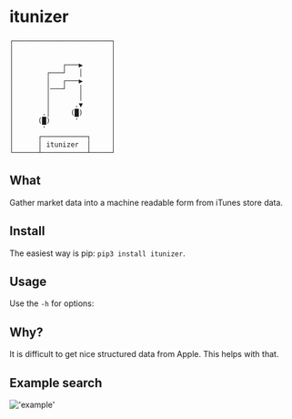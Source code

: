# itunizer

<pre><code>┌────────────────────────┐
│                        │
│                        │
│            ┌───▶       │
│        ┌───┘   │       │
│        │   ┌───▶       │
│        │───┘   │       │
│        │       │       │
│        │      .▼       │
│       .│     (█)       │
│      (█)      '        │
│       '                │
│      ┌───────────┐     │
│      │ itunizer  │     │
└──────┴───────────┴─────┘</code></pre>

## What

Gather market data into a machine readable form from iTunes store data. 

## Install

The easiest way is pip: `pip3 install itunizer`. 

## Usage

Use the `-h` for options:   


## Why?

It is difficult to get nice structured data from Apple. This helps with that.

## Example search

!['example'](https://user-images.githubusercontent.com/616585/35492868-5dcf0e90-047d-11e8-974f-0dd7a0f33311.png)
